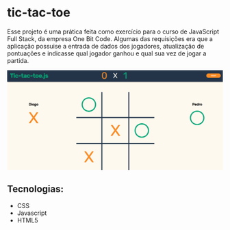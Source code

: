 # tic-tac-toe
Esse projeto é uma prática feita como exercício para o curso de JavaScript Full Stack, da empresa One Bit Code. Algumas das requisições era que a aplicação possuise 
a entrada de dados dos jogadores, atualização de pontuações e indicasse qual jogador ganhou e qual sua vez de jogar a partida.

 <img src="images/print.png" alt="">

## Tecnologias:
* CSS
* Javascript
* HTML5



